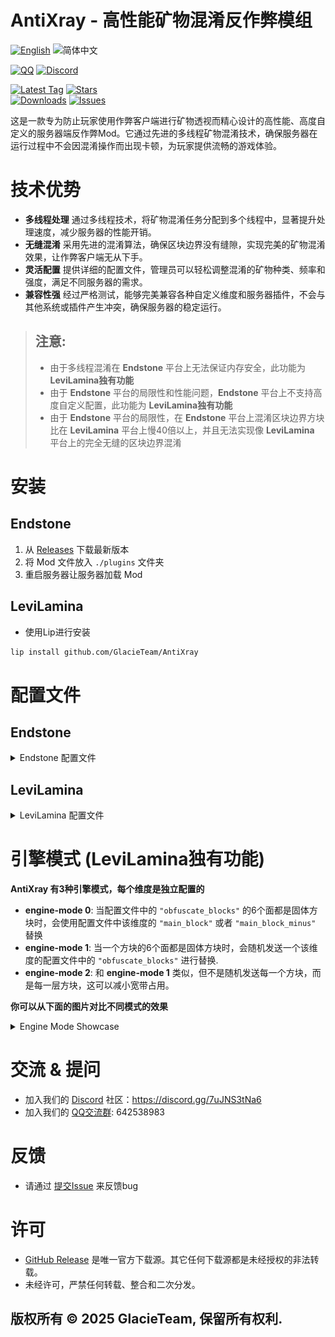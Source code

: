 # AntiXray - 高性能矿物混淆反作弊模组

[![English](https://img.shields.io/badge/English-informational?style=for-the-badge)](README.md)
![简体中文](https://img.shields.io/badge/简体中文-inactive?style=for-the-badge)

[![QQ](https://img.shields.io/badge/642538983-pink?style=for-the-badge&logo=qq)](https://qm.qq.com/q/1yn1ZHEoyY)
[![Discord](https://img.shields.io/discord/1346034987136192523?style=for-the-badge&logo=discord)](https://discord.gg/7uJNS3tNa6)

[![Latest Tag](https://img.shields.io/github/v/tag/GlacieTeam/AntiXray?label=Latest%20Tag&style=for-the-badge)](https://github.com/GlacieTeam/AntiXray/releases)
[![Stars](https://img.shields.io/github/stars/GlacieTeam/AntiXray.svg?style=for-the-badge)](https://github.com/GlacieTeam/AntiXray/stargazers)  
[![Downloads](https://img.shields.io/github/downloads/GlacieTeam/AntiXray/total?style=for-the-badge&color=%2300ff00)](https://github.com/GlacieTeam/AntiXray/releases)
[![Issues](https://img.shields.io/github/issues/GlacieTeam/AntiXray.svg?style=for-the-badge)](https://github.com/GlacieTeam/AntiXray/issues)

这是一款专为防止玩家使用作弊客户端进行矿物透视而精心设计的高性能、高度自定义的服务器端反作弊Mod。它通过先进的多线程矿物混淆技术，确保服务器在运行过程中不会因混淆操作而出现卡顿，为玩家提供流畅的游戏体验。

# 技术优势
- **多线程处理** 通过多线程技术，将矿物混淆任务分配到多个线程中，显著提升处理速度，减少服务器的性能开销。
- **无缝混淆** 采用先进的混淆算法，确保区块边界没有缝隙，实现完美的矿物混淆效果，让作弊客户端无从下手。
- **灵活配置** 提供详细的配置文件，管理员可以轻松调整混淆的矿物种类、频率和强度，满足不同服务器的需求。
- **兼容性强** 经过严格测试，能够完美兼容各种自定义维度和服务器插件，不会与其他系统或插件产生冲突，确保服务器的稳定运行。

> ## 注意: 
> - 由于多线程混淆在 **Endstone** 平台上无法保证内存安全，此功能为 **LeviLamina独有功能**
> - 由于 **Endstone** 平台的局限性和性能问题，**Endstone** 平台上不支持高度自定义配置，此功能为 **LeviLamina独有功能**
> - 由于 **Endstone** 平台的局限性，在 **Endstone** 平台上混淆区块边界方块比在 **LeviLamina** 平台上慢40倍以上，并且无法实现像 **LeviLamina** 平台上的完全无缝的区块边界混淆

# 安装
## Endstone
1. 从 [Releases](https://github.com/GlacieTeam/AntiXray/releases) 下载最新版本
2. 将 Mod 文件放入 `./plugins` 文件夹
3. 重启服务器让服务器加载 Mod
## LeviLamina
- 使用Lip进行安装
```bash
lip install github.com/GlacieTeam/AntiXray
```

# 配置文件
## Endstone
<details>
  <summary>Endstone 配置文件</summary>

```json
{
    "obfuscate_border": false  // 是否混淆区块边界。这会带来3-4倍的额外性能开销
}
```
</details>

## LeviLamina
<details>
  <summary>LeviLamina 配置文件</summary>

```json
{
    "version": 1,  // 配置文件版本，不要修改
    "max_threads": 4,  // 矿物混淆引擎可以使用的最大线程数，设置为0使用服务器物理线程数
    "auto_solid_check": true, // 是否自动检测固态方块。Vanilla方块的检测是100%正确的，但是Addon方块检测准确性取决于Addon作者。
    "treat_addon_blocks_as_non_solid": false,  // 是否将 Addons 添加的方块都视为非固态
    "solid_blocks": [  // 可选。仅当关闭 "auto_solid_check" 时生效。通过手动指定固态方块来代替自动检测。
        "minecraft:diamond_ore"
    ],
    "non_solid_blocks": [  // 可选。如果 AntiXray 不能自动检测某些非固态方块（比如Addon方块，或者某些Vanilla方块使用了自定义的非固态材质包），你可以在这里手动添加。
        "minecraft:packed_ice"
    ],
    "dimensions": {  // 维度配置，你可以添加自定义维度
        "minecraft:nether": {
            "enable": true,    // 是否启用混淆
            "engine_mode": 1,  // 混淆引擎模式
            "max_height": 128,  // 混淆最大y轴高度，必须是16的倍数
            "update_radius": 2,  // 方块更新半径，设置过大的值会带来性能问题
            "obfuscate_blocks": [  // 引擎模式0下，这是被隐藏的方块列表，否则这是发给客户端的假矿列表
                "minecraft:ancient_debris",
                "minecraft:nether_gold_ore",
                "minecraft:quartz_ore"
            ],
            "main_block": "minecraft:netherrack"  // 可选。仅在引擎模式0下生效。被隐藏的矿物会被发送为此方块。
        },
        "minecraft:overworld": {
            "enable": true,
            "engine_mode": 2,
            "max_height": 256,
            "update_radius": 2,
            "obfuscate_blocks": [
                "minecraft:coal_ore",
                "minecraft:copper_ore",
                "minecraft:deepslate_coal_ore",
                "minecraft:deepslate_copper_ore",
                "minecraft:deepslate_diamond_ore",
                "minecraft:deepslate_emerald_ore",
                "minecraft:deepslate_gold_ore",
                "minecraft:deepslate_iron_ore",
                "minecraft:deepslate_lapis_ore",
                "minecraft:deepslate_redstone_ore",
                "minecraft:diamond_ore",
                "minecraft:emerald_ore",
                "minecraft:gold_ore",
                "minecraft:iron_ore",
                "minecraft:lapis_ore",
                "minecraft:raw_copper_block",
                "minecraft:raw_iron_block",
                "minecraft:redstone_ore"
            ],
            "main_block": "minecraft:stone",
            "main_block_minus": "minecraft:deepslate"    // 可选。仅在引擎模式0下生效。被隐藏的矿物在y轴小于0的时候会被发送为此方块。
        }
        // 你可以继续添加自定义维度
    }
}
```
</details>

# 引擎模式 (LeviLamina独有功能)
**AntiXray 有3种引擎模式，每个维度是独立配置的**
- **engine-mode 0**: 当配置文件中的 `"obfuscate_blocks"` 的6个面都是固体方块时，会使用配置文件中该维度的 `"main_block"` 或者 `"main_block_minus"` 替换
- **engine-mode 1**: 当一个方块的6个面都是固体方块时，会随机发送一个该维度的配置文件中的 `"obfuscate_blocks"` 进行替换. 
- **engine-mode 2**: 和 **engine-mode 1** 类似，但不是随机发送每一个方块，而是每一层方块，这可以减小宽带占用。

**你可以从下面的图片对比不同模式的效果**
<details>
  <summary>Engine Mode Showcase</summary>

### 无反透矿
![none](./pictures/none.jpg)
### 引擎模式0
![engine-mode-0](./pictures/engine-mode-0.jpg)
### 引擎模式1
![engine-mode-1](./pictures/engine-mode-1.jpg)
### 引擎模式2
![engine-mode-2](./pictures/engine-mode-2.jpg)
</details>

# 交流 & 提问
- 加入我们的 [Discord](https://discord.gg/7uJNS3tNa6) 社区：https://discord.gg/7uJNS3tNa6
- 加入我们的 [QQ交流群](https://qm.qq.com/q/1yn1ZHEoyY): 642538983

# 反馈
- 请通过 [提交Issue](https://github.com/GlacieTeam/AntiXray/issues) 来反馈bug

# 许可
- [GitHub Release](https://github.com/GlacieTeam/AntiXray/releases) 是唯一官方下载源。其它任何下载源都是未经授权的非法转载。
- 未经许可，严禁任何转载、整合和二次分发。

## 版权所有 © 2025 GlacieTeam, 保留所有权利.
